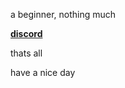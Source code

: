 a beginner, nothing much


**[discord](https://discord.com/users/798878848098762793)**


thats all

have a nice day
